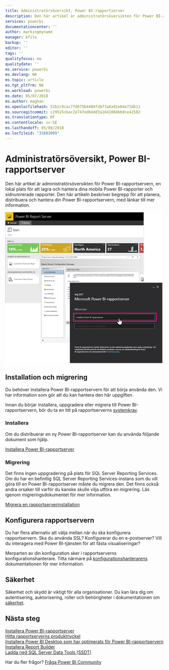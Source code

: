 ```yaml
---
title: Administratörsöversikt, Power BI-rapportserver
description: Den här artikel är administratörsöversikten för Power BI-rapportservern, en lokal plats för att lagra och hantera dina mobila Power BI-rapporter och sidnumrerade rapporter.
services: powerbi
documentationcenter: ''
author: markingmyname
manager: kfile
backup: ''
editor: ''
tags: ''
qualityfocus: no
qualitydate: ''
ms.service: powerbi
ms.devlang: NA
ms.topic: article
ms.tgt_pltfrm: NA
ms.workload: powerbi
ms.date: 05/07/2018
ms.author: maghan
ms.openlocfilehash: 52b2c9cac7fd07564480fdbf3a6a91e04e72db11
ms.sourcegitcommit: c29525cbac2e747edb4dd3a1841084bb0ce42582
ms.translationtype: HT
ms.contentlocale: sv-SE
ms.lasthandoff: 05/08/2018
ms.locfileid: "33883099"
---
```

# <a name="admin-overview-power-bi-report-server"></a>Administratörsöversikt, Power BI-rapportserver
Den här artikel är administratörsöversikten för Power BI-rapportservern, en lokal plats för att lagra och hantera dina mobila Power BI-rapporter och sidnumrerade rapporter. Den här artikeln beskriver begrepp för att planera, distribuera och hantera din Power BI-rapportservern, med länkar till mer information.

![](media/admin-handbook-overview/admin-handbook.png)



## <a name="installing-and-migration"></a>Installation och migrering
Du behöver installera Power BI-rapportservern för att börja använda den. Vi har information som gör att du kan hantera den här uppgiften.

Innan du börjar installera, uppgradera eller migrera till Power BI-rapportservern, bör du ta en titt på rapportserverns [systemkrav](system-requirements.md).

### <a name="installing"></a>Installera
Om du distribuerar en ny Power BI-rapportserver kan du använda följande dokument som hjälp. 

[Installera Power BI-rapportserver](install-report-server.md)

### <a name="migration"></a>Migrering
Det finns ingen uppgradering på plats för SQL Server Reporting Services. Om du har en befintlig SQL Server Reporting Services-instans som du vill göra till en Power BI-rapportserver måste du migrera den. Det finns också andra orsaker till varför du kanske skulle vilja utföra en migrering. Läs igenom migreringsdokumentet för mer information.

[Migrera en rapportserverinstallation](migrate-report-server.md)

## <a name="configuring-your-report-server"></a>Konfigurera rapportservern
Du har flera alternativ att välja mellan när du ska konfigurera rapportservern. Ska du använda SSL? Konfigurerar du en e-postserver? Vill du interagera med Power BI-tjänsten för att fästa visualiseringar?

Merparten av din konfiguration sker i rapportserverns konfigurationshanterare. Titta närmare på [konfigurationshanterarens](https://docs.microsoft.com/sql/reporting-services/install-windows/reporting-services-configuration-manager-native-mode) dokumentationen för mer information.

## <a name="security"></a>Säkerhet
Säkerhet och skydd är viktigt för alla organisationer. Du kan lära dig om autentisering, auktorisering, roller och behörigheter i dokumentationen om [säkerhet](https://docs.microsoft.com/sql/reporting-services/security/reporting-services-security-and-protection).

## <a name="next-steps"></a>Nästa steg
[Installera Power BI-rapportserver](install-report-server.md)  
[Hitta rapportserverns produktnyckel](find-product-key.md)  
[Installera Power BI Desktop som har optimerats för Power BI-rapportservern](install-powerbi-desktop.md)  
[Installera Report Builder](https://docs.microsoft.com/sql/reporting-services/install-windows/install-report-builder)  
[Ladda ned SQL Server Data Tools (SSDT)](http://go.microsoft.com/fwlink/?LinkID=616714)

Har du fler frågor? [Fråga Power BI Community](https://community.powerbi.com/)

